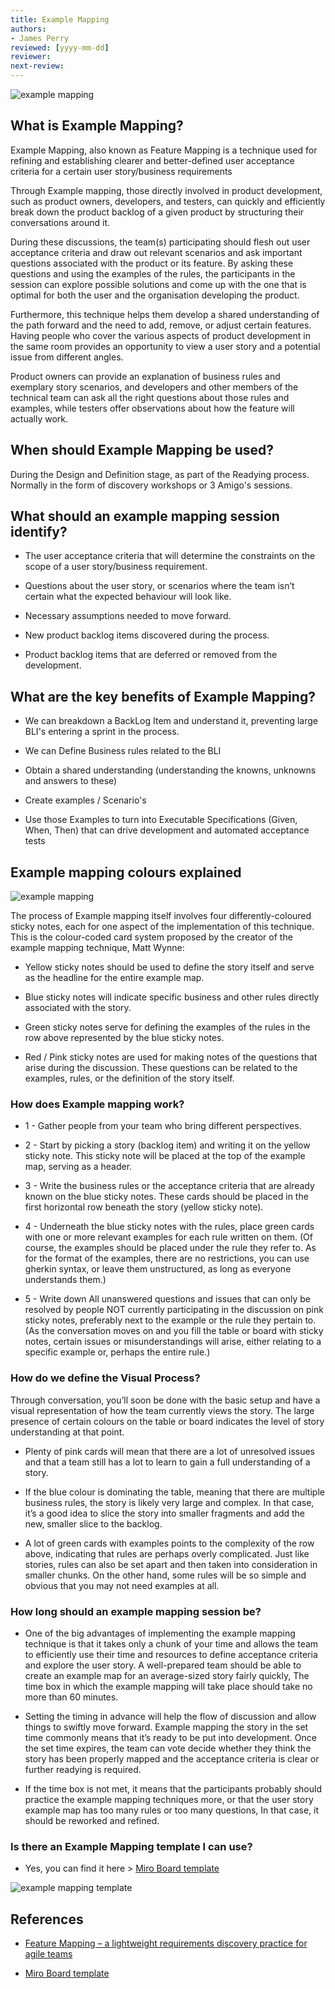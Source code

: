 ```yaml
---
title: Example Mapping
authors: 
- James Perry
reviewed: [yyyy-mm-dd]
reviewer:
next-review:
---
```


![example mapping](assets/examplemapping-1.jpg) 

## What is Example Mapping?
Example Mapping, also known as Feature Mapping is a technique used for refining and establishing clearer and better-defined user acceptance criteria for a certain user story/business requirements

Through Example mapping, those directly involved in product development, such as product owners, developers, and testers, can quickly and efficiently break down the product backlog of a given product by structuring their conversations around it.

During these discussions, the team(s) participating should flesh out user acceptance criteria and draw out relevant scenarios and ask important questions associated with the product or its feature. By asking these questions and using the examples of the rules, the participants in the session can explore possible solutions and come up with the one that is optimal for both the user and the organisation developing the product.

Furthermore, this technique helps them develop a shared understanding of the path forward and the need to add, remove, or adjust certain features. Having people who cover the various aspects of product development in the same room provides an opportunity to view a user story and a potential issue from different angles. 

Product owners can provide an explanation of business rules and exemplary story scenarios, and developers and other members of the technical team can ask all the right questions about those rules and examples, while testers offer observations about how the feature will actually work.

## When should Example Mapping be used?
During the Design and Definition stage, as part of the Readying process. Normally in the form of discovery workshops or 3 Amigo's sessions. 

## What should an example mapping session identify?
-  The user acceptance criteria that will determine the constraints on the scope of a user story/business requirement.

-  Questions about the user story, or scenarios where the team isn’t certain what the expected behaviour will look like.

-  Necessary assumptions needed to move forward.

-  New product backlog items discovered during the process.

-  Product backlog items that are deferred or removed from the development. 

## What are the key benefits of Example Mapping?
-  We can breakdown a BackLog Item and understand it, preventing large BLI's entering a sprint​ in the process.

- We can Define Business rules​ related to the BLI

- Obtain a shared understanding (understanding the knowns, unknowns and answers to these)​

-  Create examples / Scenario's​

- Use those Examples to turn into Executable Specifications (Given, When, Then)​ that can drive development and automated acceptance tests

## Example mapping colours explained

![example mapping](assets/example-mapping.png) 

The process of Example mapping itself involves four differently-coloured sticky notes, each for one aspect of the implementation of this technique. This is the colour-coded card system proposed by the creator of the example mapping technique, Matt Wynne:

- Yellow sticky notes should be used to define the story itself and serve as the headline for the entire example map.

- Blue sticky notes will indicate specific business and other rules directly associated with the story.

- Green sticky notes serve for defining the examples of the rules in the row above represented by the blue sticky notes.

- Red / Pink sticky notes are used for making notes of the questions that arise during the discussion. These questions can be related to the examples, rules, or the definition of the story itself.


### How does Example mapping work?
- 1 - Gather people from your team who bring different perspectives. 

- 2 - Start by picking a story (backlog item) and writing it on the yellow sticky note. This sticky note will be placed at the top of the example map, serving as a header. 

- 3 - Write the business rules or the acceptance criteria that are already known on the blue sticky notes. These cards should be placed in the first horizontal row beneath the story (yellow sticky note).

- 4 - Underneath the blue sticky notes with the rules, place green cards with one or more relevant examples for each rule written on them. (Of course, the examples should be placed under the rule they refer to. As for the format of the examples, there are no restrictions, you can use gherkin syntax, or leave them unstructured, as long as everyone understands them.)

- 5 - Write down All unanswered questions and issues that can only be resolved by people NOT currently participating in the discussion on pink sticky notes, preferably next to the example or the rule they pertain to. (As the conversation moves on and you fill the table or board with sticky notes, certain issues or misunderstandings will arise, either relating to a specific example or, perhaps the entire rule.)

### How do we define the Visual Process?
Through conversation, you’ll soon be done with the basic setup and have a visual representation of how the team currently views the story. The large presence of certain colours on the table or board indicates the level of story understanding at that point. 

- Plenty of pink cards will mean that there are a lot of unresolved issues and that a team still has a lot to learn to gain a full understanding of a story.

- If the blue colour is dominating the table, meaning that there are multiple business rules, the story is likely very large and complex. In that case, it’s a good idea to slice the story into smaller fragments and add the new, smaller slice to the backlog. 

- A lot of green cards with examples points to the complexity of the row above, indicating that rules are perhaps overly complicated. Just like stories, rules can also be set apart and then taken into consideration in smaller chunks. On the other hand, some rules will be so simple and obvious that you may not need examples at all.

### How long should an example mapping session be?
- One of the big advantages of implementing the example mapping technique is that it takes only a chunk of your time and allows the team to efficiently use their time and resources to define acceptance criteria and explore the user story. A well-prepared team should be able to create an example map for an average-sized story fairly quickly, The time box in which the example mapping will take place should take no more than 60 minutes.

- Setting the timing in advance will help the flow of discussion and allow things to swiftly move forward. Example mapping the story in the set time commonly means that it’s ready to be put into development. Once the set time expires, the team can vote decide whether they think the story has been properly mapped and the acceptance criteria is clear or further readying is required. 

- If the time box is not met, it means that the participants probably should practice the example mapping techniques more, or that the user story example map has too many rules or too many questions, In that case, it should be reworked and refined. 

### Is there an Example Mapping template I can use?
- Yes, you can find it here > [Miro Board template](https://miro.com/app/board/uXjVMWKD9qg=/)

![example mapping template](assets/example-mapping-example.png) 


## References
- [Feature Mapping – a lightweight requirements discovery practice for agile teams](https://johnfergusonsmart.com/feature-mapping-a-lightweight-requirements-discovery-practice-for-agile-teams/)

- [Miro Board template](https://miro.com/app/board/uXjVMWKD9qg=/)
